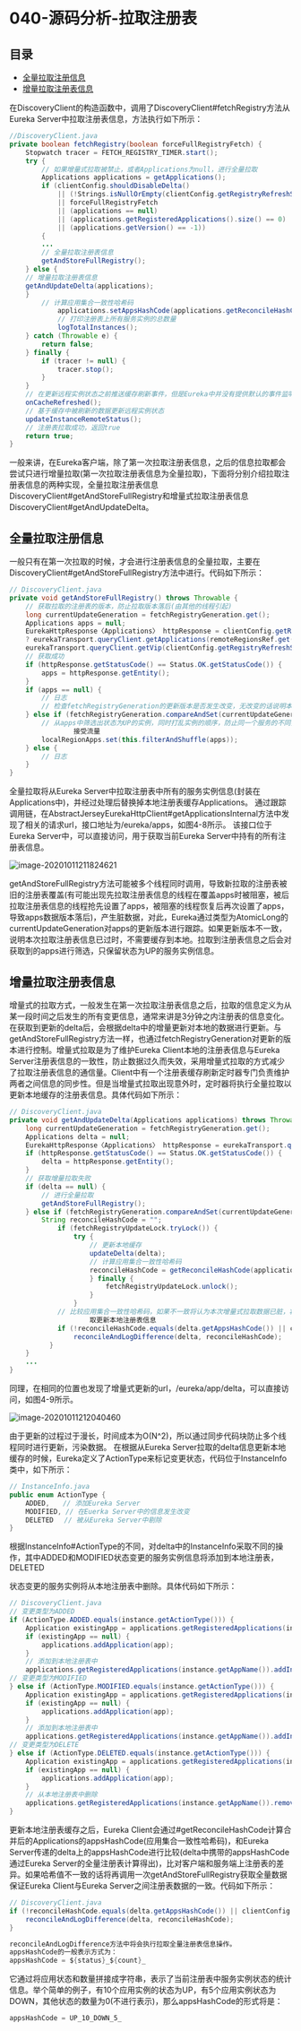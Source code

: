 # 040-源码分析-拉取注册表

## 目录

- [全量拉取注册信息](#全量拉取注册信息)
- [增量拉取注册表信息](#增量拉取注册表信息)

在DiscoveryClient的构造函数中，调用了DiscoveryClient#fetchRegistry方法从Eureka Server中拉取注册表信息，方法执行如下所示：

```java
//DiscoveryClient.java
private boolean fetchRegistry(boolean forceFullRegistryFetch) {
    Stopwatch tracer = FETCH_REGISTRY_TIMER.start();
    try {
        // 如果增量式拉取被禁止，或者Applications为null，进行全量拉取
        Applications applications = getApplications();
        if (clientConfig.shouldDisableDelta()
            || (!Strings.isNullOrEmpty(clientConfig.getRegistryRefreshSingleVipAddress()))
            || forceFullRegistryFetch
            || (applications == null)
            || (applications.getRegisteredApplications().size() == 0)
            || (applications.getVersion() == -1))
        {
        ...
        // 全量拉取注册表信息
        getAndStoreFullRegistry();
    } else {
    // 增量拉取注册表信息
    getAndUpdateDelta(applications);
    }
        // 计算应用集合一致性哈希码
            applications.setAppsHashCode(applications.getReconcileHashCode());
            // 打印注册表上所有服务实例的总数量
            logTotalInstances();
    } catch (Throwable e) {
        return false;
    } finally {
        if (tracer != null) {
            tracer.stop();
        }
    }
    // 在更新远程实例状态之前推送缓存刷新事件，但是Eureka中并没有提供默认的事件监听器
    onCacheRefreshed();
    // 基于缓存中被刷新的数据更新远程实例状态
    updateInstanceRemoteStatus();
    // 注册表拉取成功，返回true
    return true;
}

```

一般来讲，在Eureka客户端，除了第一次拉取注册表信息，之后的信息拉取都会尝试只进行增量拉取(第一次拉取注册表信息为全量拉取)，下面将分别介绍拉取注册表信息的两种实现，全量拉取注册表信息DiscoveryClient#getAndStoreFullRegistry和增量式拉取注册表信息DiscoveryClient#getAndUpdateDelta。

## 全量拉取注册信息

一般只有在第一次拉取的时候，才会进行注册表信息的全量拉取，主要在DiscoveryClient#getAndStoreFullRegistry方法中进行。代码如下所示：

```java
// DiscoveryClient.java
private void getAndStoreFullRegistry() throws Throwable {
    // 获取拉取的注册表的版本，防止拉取版本落后(由其他的线程引起)
    long currentUpdateGeneration = fetchRegistryGeneration.get();
    Applications apps = null;
    EurekaHttpResponse〈Applications〉 httpResponse = clientConfig.getRegistryRefreshSingleVipAddress() == null
    ? eurekaTransport.queryClient.getApplications(remoteRegionsRef.get()):
    eurekaTransport.queryClient.getVip(clientConfig.getRegistryRefreshSingleVipAddress(), remoteRegionsRef.get());
    // 获取成功
    if (httpResponse.getStatusCode() == Status.OK.getStatusCode()) {
        apps = httpResponse.getEntity();
    }
    if (apps == null) {
        // 日志
        // 检查fetchRegistryGeneration的更新版本是否发生改变，无改变的话说明本次拉取是最新的
    } else if (fetchRegistryGeneration.compareAndSet(currentUpdateGeneration, currentUpdateGeneration + 1)) {
        // 从apps中筛选出状态为UP的实例，同时打乱实例的顺序，防止同一个服务的不同实例在启动时
                接受流量
        localRegionApps.set(this.filterAndShuffle(apps));
    } else {
        // 日志
    }
}
```

全量拉取将从Eureka Server中拉取注册表中所有的服务实例信息(封装在Applications中)，并经过处理后替换掉本地注册表缓存Applications。
通过跟踪调用链，在AbstractJerseyEurekaHttpClient#getApplicationsInternal方法中发现了相关的请求url，接口地址为/eureka/apps，如图4-8所示。
该接口位于Eureka Server中，可以直接访问，用于获取当前Eureka Server中持有的所有注册表信息。

![image-20201011211824621](../../../../assets/image-20201011211824621.png)

getAndStoreFullRegistry方法可能被多个线程同时调用，导致新拉取的注册表被旧的注册表覆盖(有可能出现先拉取注册表信息的线程在覆盖apps时被阻塞，被后拉取注册表信息的线程抢先设置了apps，被阻塞的线程恢复后再次设置了apps，导致apps数据版本落后)，产生脏数据，对此，Eureka通过类型为AtomicLong的currentUpdateGeneration对apps的更新版本进行跟踪。如果更新版本不一致，说明本次拉取注册表信息已过时，不需要缓存到本地。拉取到注册表信息之后会对获取到的apps进行筛选，只保留状态为UP的服务实例信息。

## 增量拉取注册表信息

增量式的拉取方式，一般发生在第一次拉取注册表信息之后，拉取的信息定义为从某一段时间之后发生的所有变更信息，通常来讲是3分钟之内注册表的信息变化。在获取到更新的delta后，会根据delta中的增量更新对本地的数据进行更新。与getAndStoreFullRegistry方法一样，也通过fetchRegistryGeneration对更新的版本进行控制。增量式拉取是为了维护Eureka Client本地的注册表信息与Eureka Server注册表信息的一致性，防止数据过久而失效，采用增量式拉取的方式减少了拉取注册表信息的通信量。Client中有一个注册表缓存刷新定时器专门负责维护两者之间信息的同步性。但是当增量式拉取出现意外时，定时器将执行全量拉取以更新本地缓存的注册表信息。具体代码如下所示：

```java
// DiscoveryClient.java
private void getAndUpdateDelta(Applications applications) throws Throwable {
    long currentUpdateGeneration = fetchRegistryGeneration.get();
    Applications delta = null;
    EurekaHttpResponse〈Applications〉 httpResponse = eurekaTransport.queryClient.getDelta(remoteRegionsRef.get());
    if (httpResponse.getStatusCode() == Status.OK.getStatusCode()) {
        delta = httpResponse.getEntity();
    }
    // 获取增量拉取失败
    if (delta == null) {
        // 进行全量拉取
        getAndStoreFullRegistry();
    } else if (fetchRegistryGeneration.compareAndSet(currentUpdateGeneration, currentUpdateGeneration + 1)) {
        String reconcileHashCode = "";
            if (fetchRegistryUpdateLock.tryLock()) {
                try {
                    // 更新本地缓存
                    updateDelta(delta);
                    // 计算应用集合一致性哈希码
                    reconcileHashCode = getReconcileHashCode(applications);
                    } finally {
                        fetchRegistryUpdateLock.unlock();
                    }
                }
            // 比较应用集合一致性哈希码，如果不一致将认为本次增量式拉取数据已脏，将发起全量拉
                    取更新本地注册表信息
            if (!reconcileHashCode.equals(delta.getAppsHashCode()) || clientConfig. shouldLogDeltaDiff()) {
                reconcileAndLogDifference(delta, reconcileHashCode);
          }
    }
    ...
}
```

同理，在相同的位置也发现了增量式更新的url，/eureka/app/delta，可以直接访问，如图4-9所示。

![image-20201011212040460](../../../../assets/image-20201011212040460.png)

由于更新的过程过于漫长，时间成本为O(N^2)，所以通过同步代码块防止多个线程同时进行更新，污染数据。
在根据从Eureka Server拉取的delta信息更新本地缓存的时候，Eureka定义了ActionType来标记变更状态，代码位于InstanceInfo类中，如下所示：

```java
// InstanceInfo.java
public enum ActionType {
    ADDED,　　// 添加Eureka Server
    MODIFIED, // 在Euerka Server中的信息发生改变
    DELETED　 // 被从Eureka Server中剔除
}
```

根据InstanceInfo#ActionType的不同，对delta中的InstanceInfo采取不同的操作，其中ADDED和MODIFIED状态变更的服务实例信息将添加到本地注册表，DELETED

状态变更的服务实例将从本地注册表中删除。具体代码如下所示：

```java
// DiscoveryClient.java
// 变更类型为ADDED
if (ActionType.ADDED.equals(instance.getActionType())) {
    Application existingApp = applications.getRegisteredApplications(instance.getAppName());
    if (existingApp == null) {
        applications.addApplication(app);
    }
    // 添加到本地注册表中
    applications.getRegisteredApplications(instance.getAppName()).addInstance(instance);
// 变更类型为MODIFIED
} else if (ActionType.MODIFIED.equals(instance.getActionType())) {
    Application existingApp = applications.getRegisteredApplications(instance.getAppName());
    if (existingApp == null) {
        applications.addApplication(app);
    }
    // 添加到本地注册表中
    applications.getRegisteredApplications(instance.getAppName()).addInstance(instance);
// 变更类型为DELETE
} else if (ActionType.DELETED.equals(instance.getActionType())) {
    Application existingApp = applications.getRegisteredApplications(instance.getAppName());
    if (existingApp == null) {
        applications.addApplication(app);
    }
    // 从本地注册表中删除
    applications.getRegisteredApplications(instance.getAppName()).removeInstance(instance);
}
```

更新本地注册表缓存之后，Eureka Client会通过#getReconcileHashCode计算合并后的Applications的appsHashCode(应用集合一致性哈希码)，和Eureka Server传递的delta上的appsHashCode进行比较(delta中携带的appsHashCode通过Eureka Server的全量注册表计算得出)，比对客户端和服务端上注册表的差异。如果哈希值不一致的话将再调用一次getAndStoreFullRegistry获取全量数据保证Eureka Client与Eureka Server之间注册表数据的一致。代码如下所示：

```java
// DiscoveryClient.java
if (!reconcileHashCode.equals(delta.getAppsHashCode()) || clientConfig.shouldLogDeltaDiff()) {
    reconcileAndLogDifference(delta, reconcileHashCode);
}

reconcileAndLogDifference方法中将会执行拉取全量注册表信息操作。
appsHashCode的一般表示方式为：
appsHashCode = ${status}_${count}_
```

它通过将应用状态和数量拼接成字符串，表示了当前注册表中服务实例状态的统计信息。举个简单的例子，有10个应用实例的状态为UP，有5个应用实例状态为DOWN，其他状态的数量为0(不进行表示)，那么appsHashCode的形式将是：

```java
appsHashCode = UP_10_DOWN_5_
```



